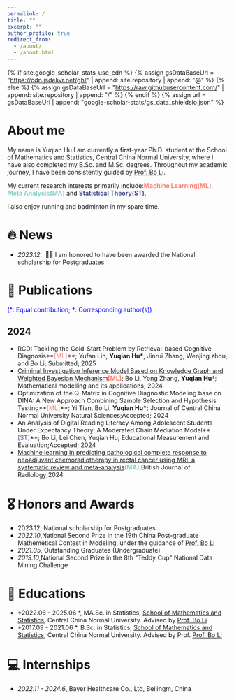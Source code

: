 ```yaml
---
permalink: /
title: ""
excerpt: ""
author_profile: true
redirect_from: 
  - /about/
  - /about.html
---
```


{% if site.google_scholar_stats_use_cdn %}
{% assign gsDataBaseUrl = "https://cdn.jsdelivr.net/gh/" | append: site.repository | append: "@" %}
{% else %}
{% assign gsDataBaseUrl = "https://raw.githubusercontent.com/" | append: site.repository | append: "/" %}
{% endif %}
{% assign url = gsDataBaseUrl | append: "google-scholar-stats/gs_data_shieldsio.json" %}

<span class='anchor' id='about-me'></span>

# About me
My name is Yuqian Hu.I am currently a first-year Ph.D. student at the School of Mathematics and Statistics, Central China Normal University, where I have also completed my B.Sc. and M.Sc. degrees. Throughout my academic journey, I have been consistently guided by [Prof. Bo Li](https://maths.ccnu.edu.cn/info/1040/18436.htm).

My current research interests primarily include:**<span style="color:#FA7F6F">Machine Learning(ML)</span>**, **<span style="color:#8ECFC9">Meta Analysis(MA)</span>** and **<span style="color:#4A4E8E">Statistical Theory(ST)</span>**. 

I also enjoy running and badminton in my spare time.

# 🔥 News
- *2023.12*: &nbsp;🎉🎉 I am honored to have been awarded the National scholarship for Postgraduates

# 📝 Publications
<span style="color:blue">(\*: Equal contribution; $\dagger$: Corresponding author(s))</span>
## 2024
- RCD: Tackling the Cold-Start Problem by Retrieval-based Cognitive Diagnosis**<span style="color:#FA7F6F">[ML]</span>**; Yufan Lin, **Yuqian Hu\***, Jinrui Zhang, Wenjing zhou, and Bo Li; Submitted; 2025
- [Criminal Investigation Inference Model Based on Knowledge Graph and Weighted Bayesian Mechanism](https://qxyy.cbpt.cnki.net/WKD3/WebPublication/paperDigest.aspx?paperID=465d2cf3-31c0-4602-8f1c-c6de5edb68b1)**<span style="color:#FA7F6F">[ML]</span>**; Bo Li, Yong Zhang, **Yuqian Hu**$\dagger$; Mathematical modelling and its applications; 2024
- Optimization of the Q-Matrix in Cognitive Diagnostic Modeling base on DINA: A New Approach Combining Sample Selection and Hypothesis Testing**<span style="color:#FA7F6F">[ML]</span>**; Yi Tian, Bo Li, **Yuqian Hu\***; Journal of Central China Normal University Natural Sciences;Accepted; 2024
- An Analysis of Digital Reading Literacy Among Adolescent Students Under Expectancy Theory: A Moderated Chain Mediation Model**<span style="color:#4A4E8E">[ST]</span>**; Bo Li, Lei Chen, Yuqian Hu; Educational Measurement and Evaluation;Accepted; 2024
- [Machine learning in predicting pathological complete response to neoadjuvant chemoradiotherapy in rectal cancer using MRI: a systematic review and meta-analysis](https://academic.oup.com/bjr/article/97/1159/1243/7668440?login=true)**<span style="color:#8ECFC9">[MA]</span>**;British Journal of Radiology;2024



# 🎖 Honors and Awards
- 2023.12, National scholarship for Postgraduates
- *2022.10*,National Second Prize in the 19th China Post-graduate Mathemetical Contest in Modeling, under the guidance of [Prof. Bo Li](https://maths.ccnu.edu.cn/info/1040/18436.htm)
- *2021.05*, Outstanding Graduates (Undergraduate)
- *2019.10*,National Second Prize in the 8th "Teddy Cup" National Data Mining Challenge

# 📖 Educations
- *2022.06 - 2025.06 *, MA.Sc. in Statistics, [School of Mathematics and Statistics](http://maths.ccnu.edu.cn/), Central China Normal University. Advised by [Prof. Bo Li](https://maths.ccnu.edu.cn/info/1040/18436.htm)
- *2017.09 - 2021.06 *, B.Sc. in Statistics, [School of Mathematics and Statistics](http://maths.ccnu.edu.cn/), Central China Normal University. Advised by Prof. [Prof. Bo Li](https://maths.ccnu.edu.cn/info/1040/18436.htm)

# 💻 Internships
- *2022.11 - 2024.6*, Bayer Healthcare Co., Ltd, Beijingm, China

